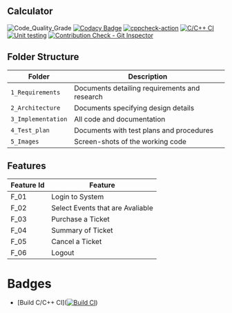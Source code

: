 ## Calculator

![Code_Quality_Grade](https://api.codiga.io/project/32154/status/svg)
[![Codacy Badge](https://app.codacy.com/project/badge/Grade/726202e5b994408193778e92f109e184)](https://www.codacy.com/gh/vishwasT007/M1_EVENT_TICKET_BOOKING_SYSTEM/dashboard?utm_source=github.com&amp;utm_medium=referral&amp;utm_content=vishwasT007/M1_EVENT_TICKET_BOOKING_SYSTEM&amp;utm_campaign=Badge_Grade)
[![cppcheck-action](https://github.com/vishwasT007/M1_EVENT_TICKET_BOOKING_SYSTEM/actions/workflows/cppCheck.yml/badge.svg?branch=main)](https://github.com/vishwasT007/M1_EVENT_TICKET_BOOKING_SYSTEM/actions/workflows/cppCheck.yml)
[![C/C++ CI](https://github.com/vishwasT007/M1_EVENT_TICKET_BOOKING_SYSTEM/actions/workflows/Cbuild.yml/badge.svg?branch=main)](https://github.com/vishwasT007/M1_EVENT_TICKET_BOOKING_SYSTEM/actions/workflows/Cbuild.yml)
[![Unit testing](https://github.com/vishwasT007/M1_EVENT_TICKET_BOOKING_SYSTEM/actions/workflows/unittesting.yml/badge.svg)](https://github.com/vishwasT007/M1_EVENT_TICKET_BOOKING_SYSTEM/actions/workflows/unittesting.yml)
[![Contribution Check - Git Inspector](https://github.com/vishwasT007/M1_EVENT_TICKET_BOOKING_SYSTEM/actions/workflows/gitinspector.yml/badge.svg)](https://github.com/vishwasT007/M1_EVENT_TICKET_BOOKING_SYSTEM/actions/workflows/gitinspector.yml)

## Folder Structure
Folder             | Description
-------------------| -----------------------------------------
`1_Requirements`   | Documents detailing requirements and research
`2_Architecture`   | Documents specifying design details
`3_Implementation` | All code and documentation
`4_Test_plan`      | Documents with test plans and procedures
`5_Images`         | Screen-shots of the working code
##  Features
| Feature Id | Feature |
| -----------|---------|
|F_01| Login to System | |
|F_02|Select Events that are Avaliable |
|F_03| Purchase a Ticket |
|F_04| Summary of Ticket |
|F_05| Cancel a Ticket |
|F_06| Logout |

# Badges
* [Build C/C++ CI]([![Build CI](https://github.com/manasiAraspure/M1_Calculator/actions/workflows/BuildCI.yml/badge.svg)](https://github.com/manasiAraspure/M1_Calculator/actions/workflows/BuildCI.yml))


